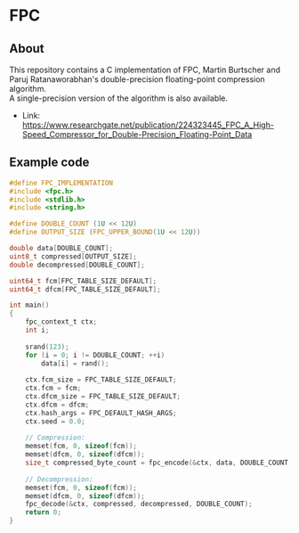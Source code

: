 # FPC
## About
This repository contains a C implementation of FPC, Martin Burtscher and Paruj Ratanaworabhan's double-precision floating-point compression algorithm.  
A single-precision version of the algorithm is also available.
  
- Link: https://www.researchgate.net/publication/224323445_FPC_A_High-Speed_Compressor_for_Double-Precision_Floating-Point_Data
## Example code
```c
#define FPC_IMPLEMENTATION
#include <fpc.h>
#include <stdlib.h>
#include <string.h>

#define DOUBLE_COUNT (1U << 12U)
#define OUTPUT_SIZE (FPC_UPPER_BOUND(1U << 12U))

double data[DOUBLE_COUNT];
uint8_t compressed[OUTPUT_SIZE];
double decompressed[DOUBLE_COUNT];

uint64_t fcm[FPC_TABLE_SIZE_DEFAULT];
uint64_t dfcm[FPC_TABLE_SIZE_DEFAULT];

int main()
{
    fpc_context_t ctx;
    int i;
    
    srand(123);
    for (i = 0; i != DOUBLE_COUNT; ++i)
    	data[i] = rand();
        
    ctx.fcm_size = FPC_TABLE_SIZE_DEFAULT;
    ctx.fcm = fcm;
    ctx.dfcm_size = FPC_TABLE_SIZE_DEFAULT;
    ctx.dfcm = dfcm;
    ctx.hash_args = FPC_DEFAULT_HASH_ARGS;
    ctx.seed = 0.0;
    
    // Compression:
    memset(fcm, 0, sizeof(fcm));
    memset(dfcm, 0, sizeof(dfcm));
    size_t compressed_byte_count = fpc_encode(&ctx, data, DOUBLE_COUNT, compressed);
    
    // Decompression:
    memset(fcm, 0, sizeof(fcm));
    memset(dfcm, 0, sizeof(dfcm));
    fpc_decode(&ctx, compressed, decompressed, DOUBLE_COUNT);
    return 0;
}
```
